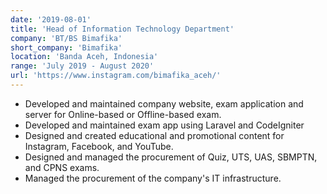 ```yaml
---
date: '2019-08-01'
title: 'Head of Information Technology Department'
company: 'BT/BS Bimafika'
short_company: 'Bimafika'
location: 'Banda Aceh, Indonesia'
range: 'July 2019 - August 2020'
url: 'https://www.instagram.com/bimafika_aceh/'
---
```


- Developed and maintained company website, exam application and server for Online-based or Offline-based exam.
- Developed and maintained exam app using Laravel and CodeIgniter
- Designed and created educational and promotional content for Instagram, Facebook, and YouTube.
- Designed and managed the procurement of Quiz, UTS, UAS, SBMPTN, and CPNS exams.
- Managed the procurement of the company's IT infrastructure.
